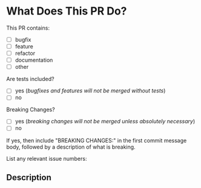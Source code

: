 <!--
⚡️ katchow! We ❤️ Pull Requests! If you remove or skip this template, you'll
make the 🐼 sad and the mighty god of Github will appear and pile-drive the
close button from a great height while making animal noises.

Pull Request Requirements:

- Please include tests to illustrate the problem this PR resolves.
- Please lint your changes by running `npm run lint` before creating a PR.
- Please update the documentation in `/doc` where necessary.
- Please place an x (no spaces - [x]) in all [ ] that apply.
-->

# What Does This PR Do?

This PR contains:

- [ ] bugfix
- [ ] feature
- [ ] refactor
- [ ] documentation
- [ ] other

Are tests included?

<!--
If your PR fixes a bug (🐜/🐛/🐞), the existing tests are 100% sure not to cover
the expected behavior. Update them, or add new ones. 🧪✅
-->

- [ ] yes (_bugfixes and features will not be merged without tests_)
- [ ] no

Breaking Changes?

- [ ] yes (_breaking changes will not be merged unless absolutely necessary_)
- [ ] no

If yes, then include "BREAKING CHANGES:" in the first commit message body,
followed by a description of what is breaking.

List any relevant issue numbers:

## Description

<!--
Please be thorough and clearly explain the problem being solved.

- If this PR adds a feature, look for previous discussion on the feature by
  searching the issues first.
- Is this PR related to an issue?
-->

